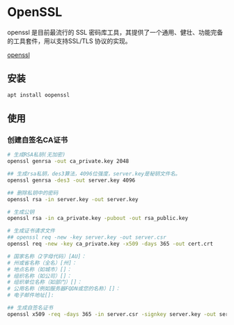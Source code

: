 # OpenSSL

openssl 是目前最流行的 SSL 密码库工具，其提供了一个通用、健壮、功能完备的工具套件，用以支持SSL/TLS 协议的实现。

[openssl](https://www.openssl.org/source/)

## 安装

```bash
apt install oopenssl
```

## 使用

### 创建自签名CA证书

```bash
# 生成RSA私钥(无加密)
openssl genrsa -out ca_private.key 2048

## 生成rsa私钥，des3算法，4096位强度，server.key是秘钥文件名。
openssl genrsa -des3 -out server.key 4096

## 删除私钥中的密码
openssl rsa -in server.key -out server.key

# 生成公钥
openssl rsa -in ca_private.key -pubout -out rsa_public.key

# 生成证书请求文件
## openssl req -new -key server.key -out server.csr
openssl req -new -key ca_private.key -x509 -days 365 -out cert.crt

# 国家名称（2字母代码）[AU]：
# 州或省名称（全名）[州]：
# 地点名称（如城市）[]：
# 组织名称（如公司）[]：
# 组织单位名称（如部门）[]：
# 公用名称（例如服务器FQDN或您的名称）[]：
# 电子邮件地址[]:

## 生成自签名证书
openssl x509 -req -days 365 -in server.csr -signkey server.key -out server.crt
```
